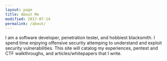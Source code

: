 ```yaml
---
layout: page
title: About Me
modified: 2017-07-14
permalink: /about/
---
```


I am a software developer, penetration tester, and hobbiest blacksmith.  I spend time enjoying offensive security attemping to understand and exploit security vulnerabilities.  This site will catalog my experiences, pentest and CTF walkthroughs, and articles/whitepapers that I write.

